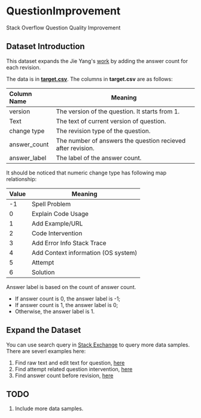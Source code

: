 # QuestionImprovement
Stack Overflow Question Quality Improvement

## Dataset Introduction
This dataset expands the Jie Yang's [work](https://chauff.github.io/documents/publications/HYPER2014-yang.pdf) by adding the answer count for each revision. 

The data is in [__target.csv__](https://github.com/bigheiniu/QuestionImprovement/blob/master/target.csv). The columns in __target.csv__ are as follows:

| Column Name  | Meaning                                                     |
| :----------- | ----------------------------------------------------------- |
| version      | The version of the question. It starts from 1.              |
| Text         | The text of current version of question.                    |
| change type  | The revision type of the question.                          |
| answer_count | The number of answers the question recieved after revision. |
| answer_label | The label of the answer count.                              |

It should be noticed that numeric change type has following map relationship:

| Value | Meaning                             |
| ----- | ----------------------------------- |
| -1    | Spell Problem                       |
| 0     | Explain Code Usage                  |
| 1     | Add Example/URL                     |
| 2     | Code Intervention                   |
| 3     | Add Error Info Stack Trace          |
| 4     | Add Context information (OS system) |
| 5     | Attempt                             |
| 6     | Solution                            |

Answer label is based on the count of answer count. 

- If answer count is 0, the answer label is -1;
- If answer count is 1, the answer label is 0;
- Otherwise, the answer label is 1. 



## Expand the Dataset

You can use search query in [Stack Exchange](https://data.stackexchange.com/) to query more data samples. There are severl examples here:

1. Find raw text and edit text for question, [here](https://data.stackexchange.com/stackoverflow/query/1019161/find-raw-text-and-edit-text-for-question)
2. Find attempt related question intervention, [here](https://data.stackexchange.com/stackoverflow/query/1039640)
3. Find answer count before revision, [here](https://data.stackexchange.com/stackoverflow/query/1039674/find-previous-answer-count)



## TODO

1. Include more data samples. 
